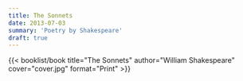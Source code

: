 ```yaml
---
title: The Sonnets
date: 2013-07-03
summary: 'Poetry by Shakespeare'
draft: true
---
```


{{< booklist/book
title="The Sonnets"
author="William Shakespeare"
cover="cover.jpg"
format="Print" >}}
